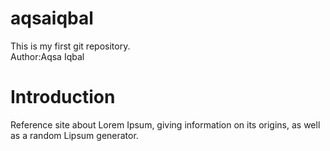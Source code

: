 # aqsaiqbal
This is my first git repository.
<br>
Author:Aqsa Iqbal
# Introduction
Reference site about Lorem Ipsum, giving information on its origins, as well as a random Lipsum generator.
